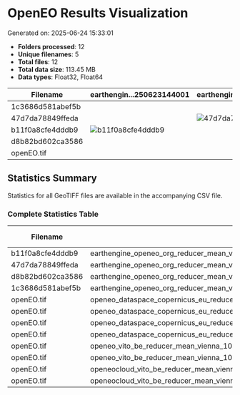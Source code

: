 # OpenEO Results Visualization

Generated on: 2025-06-24 15:33:01

- **Folders processed**: 12
- **Unique filenames**: 5
- **Total files**: 12
- **Total data size**: 113.45 MB
- **Data types**: Float32, Float64

| Filename | earthengin...250623144001 | earthengin...250623174002 | earthengin...250623204002 | earthengin...250623234002 | openeo_dat...250623143002 | openeo_dat...250623173002 | openeo_dat...250623203002 | openeo_dat...250623233002 | openeo_vit...250623145002 | openeo_vit...250623235001 | openeoclou...250623144502 | openeoclou...250623234501 |
|---|---|---|---|---|---|---|---|---|---|---|---|---|
| 1c3686d581abef5b | | | | ![1c3686d581abef5b](visualizations/earthengine_openeo_org_reducer_mean_vienna_10km_2024_earthengine_20250623234002_1c3686d581abef5b.png) | | | | | | | | |
| 47d7da78849ffeda | | ![47d7da78849ffeda](visualizations/earthengine_openeo_org_reducer_mean_vienna_10km_2024_earthengine_20250623174002_47d7da78849ffeda.png) | | | | | | | | | | |
| b11f0a8cfe4dddb9 | ![b11f0a8cfe4dddb9](visualizations/earthengine_openeo_org_reducer_mean_vienna_10km_2024_earthengine_20250623144001_b11f0a8cfe4dddb9.png) | | | | | | | | | | | |
| d8b82bd602ca3586 | | | ![d8b82bd602ca3586](visualizations/earthengine_openeo_org_reducer_mean_vienna_10km_2024_earthengine_20250623204002_d8b82bd602ca3586.png) | | | | | | | | | |
| openEO.tif | | | | | ![openEO.tif](visualizations/openeo_dataspace_copernicus_eu_reducer_mean_vienna_10km_2024_cdse_20250623143002_openEO.png) | ![openEO.tif](visualizations/openeo_dataspace_copernicus_eu_reducer_mean_vienna_10km_2024_cdse_20250623173002_openEO.png) | ![openEO.tif](visualizations/openeo_dataspace_copernicus_eu_reducer_mean_vienna_10km_2024_cdse_20250623203002_openEO.png) | ![openEO.tif](visualizations/openeo_dataspace_copernicus_eu_reducer_mean_vienna_10km_2024_cdse_20250623233002_openEO.png) | ![openEO.tif](visualizations/openeo_vito_be_reducer_mean_vienna_10km_2024_vito_20250623145002_openEO.png) | ![openEO.tif](visualizations/openeo_vito_be_reducer_mean_vienna_10km_2024_vito_20250623235001_openEO.png) | ![openEO.tif](visualizations/openeocloud_vito_be_reducer_mean_vienna_10km_2024_openeo_platform_20250623144502_openEO.png) | ![openEO.tif](visualizations/openeocloud_vito_be_reducer_mean_vienna_10km_2024_openeo_platform_20250623234501_openEO.png) |

## Statistics Summary

Statistics for all GeoTIFF files are available in the accompanying CSV file.

### Complete Statistics Table

| Filename | Folder | Datatype | Size (MB) | Dimensions | Pixel Size | Band Count |
|---|---|---|---|---|---|---|
| b11f0a8cfe4dddb9 | earthengine_openeo_org_reducer_mean_vienna_10km_2024_earthengine_20250623144001 | Float64 | 0.54 | 120×102 | 0.0009×0.0009 | - |
| 47d7da78849ffeda | earthengine_openeo_org_reducer_mean_vienna_10km_2024_earthengine_20250623174002 | Float64 | 0.54 | 120×102 | 0.0009×0.0009 | - |
| d8b82bd602ca3586 | earthengine_openeo_org_reducer_mean_vienna_10km_2024_earthengine_20250623204002 | Float64 | 0.54 | 120×102 | 0.0009×0.0009 | - |
| 1c3686d581abef5b | earthengine_openeo_org_reducer_mean_vienna_10km_2024_earthengine_20250623234002 | Float64 | 0.54 | 120×102 | 0.0009×0.0009 | - |
| openEO.tif | openeo_dataspace_copernicus_eu_reducer_mean_vienna_10km_2024_cdse_20250623143002 | Float32 | 13.82 | 814×1017 | 10.0×10.0 | - |
| openEO.tif | openeo_dataspace_copernicus_eu_reducer_mean_vienna_10km_2024_cdse_20250623173002 | Float32 | 13.83 | 814×1017 | 10.0×10.0 | - |
| openEO.tif | openeo_dataspace_copernicus_eu_reducer_mean_vienna_10km_2024_cdse_20250623203002 | Float32 | 13.82 | 814×1017 | 10.0×10.0 | - |
| openEO.tif | openeo_dataspace_copernicus_eu_reducer_mean_vienna_10km_2024_cdse_20250623233002 | Float32 | 13.82 | 814×1017 | 10.0×10.0 | - |
| openEO.tif | openeo_vito_be_reducer_mean_vienna_10km_2024_vito_20250623145002 | Float32 | 14.0 | 814×1017 | 10.0×10.0 | - |
| openEO.tif | openeo_vito_be_reducer_mean_vienna_10km_2024_vito_20250623235001 | Float32 | 14.0 | 814×1017 | 10.0×10.0 | - |
| openEO.tif | openeocloud_vito_be_reducer_mean_vienna_10km_2024_openeo_platform_20250623144502 | Float32 | 14.0 | 814×1017 | 10.0×10.0 | - |
| openEO.tif | openeocloud_vito_be_reducer_mean_vienna_10km_2024_openeo_platform_20250623234501 | Float32 | 14.0 | 814×1017 | 10.0×10.0 | - |
